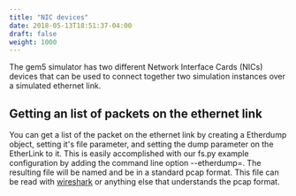 ```yaml
---
title: "NIC devices"
date: 2018-05-13T18:51:37-04:00
draft: false
weight: 1000
---
```



The gem5 simulator has two different Network Interface Cards (NICs)
devices that can be used to connect together two simulation instances
over a simulated ethernet link.

## Getting an list of packets on the ethernet link

You can get a list of the packet on the ethernet link by creating a
Etherdump object, setting it's file parameter, and setting the dump
parameter on the EtherLink to it. This is easily accomplished with our
fs.py example configuration by adding the command line option
--etherdump=<filename>. The resulting file will be named <file> and be
in a standard pcap format. This file can be read with
[wireshark](http://www.wireshark.org) or anything else that understands
the pcap format.

